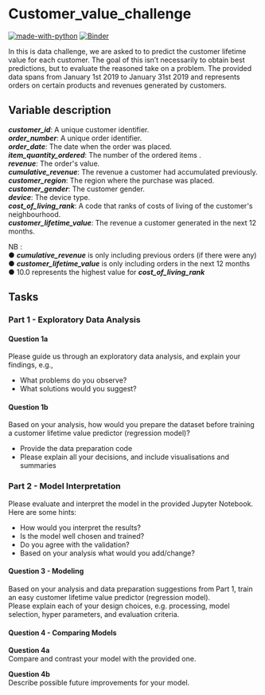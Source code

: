# Customer_value_challenge

[![made-with-python](https://img.shields.io/badge/Made%20with-Python-1f425f.svg)](https://www.python.org/) [![Binder](https://binder.pangeo.io/badge_logo.svg)](https://mybinder.org/v2/gh/Yahyaoui-Ilyes/Customer_value_challenge/master?filepath=Customer_value.ipynb)


In this is data challenge, we are asked to to predict the customer lifetime value for each customer. The goal of this isn’t necessarily to obtain best predictions,
but to evaluate the reasoned take on a problem. The provided data spans from January 1st 2019 to January 31st 2019 and represents orders on certain products 
and revenues generated by customers.

## Variable description
*__customer_id__*: A unique customer identifier. <br>
*__order_number__*: A unique order identifier. <br>
*__order_date__*: The date when the order was placed. <br>
*__item_quantity_ordered__*: The number of the ordered items . <br>
*__revenue__*: The order's value. <br>
*__cumulative_revenue__*: The revenue a customer had accumulated previously. <br>
*__customer_region__*: The region where the purchase was placed. <br>
*__customer_gender__*: The customer gender. <br>
*__device__*: The device type. <br>
*__cost_of_living_rank__*: A code that ranks of costs of living of the customer's neighbourhood. <br>
*__customer_lifetime_value__*: The revenue a customer generated in the next 12 months. <br>

NB  :  <br>
● *__cumulative_revenue__* is only including previous orders (if there were any) <br>
● *__customer_lifetime_value__* is only including orders in the next 12 months <br>
● 10.0 represents the highest value for *__cost_of_living_rank__* <br>

## Tasks
### Part 1 - Exploratory Data Analysis
#### Question 1a
Please guide us through an exploratory data analysis, and explain your findings, e.g.,
- What problems do you observe? <br>
- What solutions would you suggest? <br>

#### Question 1b
Based on your analysis, how would you prepare the dataset before training a customer
lifetime value predictor (regression model)? <br>
- Provide the data preparation code <br>
- Please explain all your decisions, and include visualisations and summaries <br>

### Part 2 - Model Interpretation
Please evaluate and interpret the model in the provided Jupyter Notebook. Here are some
hints:
- How would you interpret the results? <br>
- Is the model well chosen and trained? <br>
- Do you agree with the validation? <br>
- Based on your analysis what would you add/change? <br>

####  Question 3 - Modeling 
Based on your analysis and data preparation suggestions from Part 1, train an easy
customer lifetime value predictor (regression model). <br>
Please explain each of your design choices, e.g. processing, model selection, hyper
parameters, and evaluation criteria.

#### Question 4 - Comparing Models
**Question 4a**  <br>
Compare and contrast your model with the provided one. <br>

**Question 4b**  <br>
Describe possible future improvements for your model.
